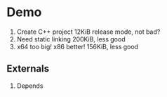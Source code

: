 # Demo

1. Create C++ project
    12KiB release mode, not bad?
2.  Need static linking
    200KiB, less good
3.  x64 too big! x86 better!
    156KiB, less good

## Externals

1. Depends
